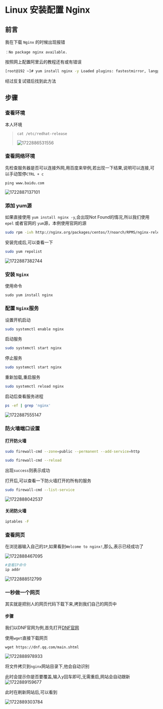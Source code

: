 # Linux 安装配置 Nginx

## 前言

我在下载 `Nginx` 的时候出现报错

```
：No package nginx available.
```

按照网上配置阿里云的教程还有或有错误

```bash
[root@192 ~]# yum install nginx -y Loaded plugins: fastestmirror, langpacks Loading mirror speeds from cached hostfile  * base: mirrors.aliyun.com  * extras: mirrors.aliyun.com  * updates: mirrors.aliyun.com No package nginx available. Error: Nothing
```

经过反复试错后找到此方法



## 步骤

### 查看环境

本人环境

> ```basj
> cat /etc/redhat-release 
> ```
>
> ![1722886531556](https://cdn.jsdelivr.net/gh/wwwqqqzzz/Image/img/1722886531556.png)

### 查看网络环境

先检查服务器是否可以连接外网,用百度来举例,若出现一下结果,说明可以连接,可以手动暂停`CTRL + c`

```
ping www.baidu.com
```

![1722887137101](https://cdn.jsdelivr.net/gh/wwwqqqzzz/Image/img/1722887137101.png)

### 添加 yum源

如果直接使用 ` yum install nginx -y `,会出现Not Found的情况,所以我们使用 `epel` 或者官网的 `yum`源，本例使用官网的源

```bash
sudo rpm -ivh http://nginx.org/packages/centos/7/noarch/RPMS/nginx-release-centos-7-0.el7.ngx.noarch.rpm
```

安装完成后,可以查看一下

```bash
sudo yum repolist
```

![1722887382744](https://cdn.jsdelivr.net/gh/wwwqqqzzz/Image/img/1722887382744.png)

 

### 安装 `Nginx`

使用命令

```bahs
sudo yum install nginx
```



### 配置 `Nginx`服务

设置开机启动

``` bash
sudo systemctl enable nginx
```

启动服务

``` bash
sudo systemctl start nginx
```

停止服务

``` bash
sudo systemctl start nginx
```

重新加载,重启服务

```bash
sudo systemctl reload nginx
```

启动后查看服务进程

``` bash
ps -ef | grep 'nginx'
```

![1722887555147](https://cdn.jsdelivr.net/gh/wwwqqqzzz/Image/img/1722887555147.png)



### 防火墙端口设置

#### 打开防火墙

```bash
sudo firewall-cmd --zone=public --permanent --add-service=http

sudo firewall-cmd --reload

```

出现`success`则表示成功

打开后,可以查看一下防火墙打开的所有的服务

```bash
sudo firewall-cmd --list-service
```

![1722888042537](https://cdn.jsdelivr.net/gh/wwwqqqzzz/Image/img/1722888042537.png)



#### 关闭防火墙

```bash
iptables -F
```



### 查看网页

在浏览器输入自己的`IP`,如果看到`Welcome to nginx!`,那么,表示已经成功了

![1722888467095](https://cdn.jsdelivr.net/gh/wwwqqqzzz/Image/img/1722888467095.png)

```bash
#查看IP命令
ip addr
```

![1722888512799](https://cdn.jsdelivr.net/gh/wwwqqqzzz/Image/img/1722888512799.png)



### 一秒做一个网页

其实就是把别人的网页代码下载下来,拷到我们自己的网页中

#### 步骤

我们以DNF官网为例,首先打开[DNF官网](https://dnf.qq.com/main.shtml)

使用`wget`直接下载网页

```
wget https://dnf.qq.com/main.shtml
```

![1722888978933](https://cdn.jsdelivr.net/gh/wwwqqqzzz/Image/img/1722888978933.png)

将文件拷贝到`nginx`网站目录下,他会自动识别

 此时会提示你是否要覆盖,输入y回车即可,无需重启,网站会自动跟新![1722889159677](https://cdn.jsdelivr.net/gh/wwwqqqzzz/Image/img/1722889159677.png)

此时在刷新网站后,可以看到

![1722889303784](https://cdn.jsdelivr.net/gh/wwwqqqzzz/Image/img/1722889303784.png)



